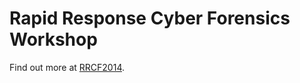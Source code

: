 # Rapid Response Cyber Forensics Workshop

Find out more at [RRCF2014](http://ornlcda.github.io/RRCF2014).
